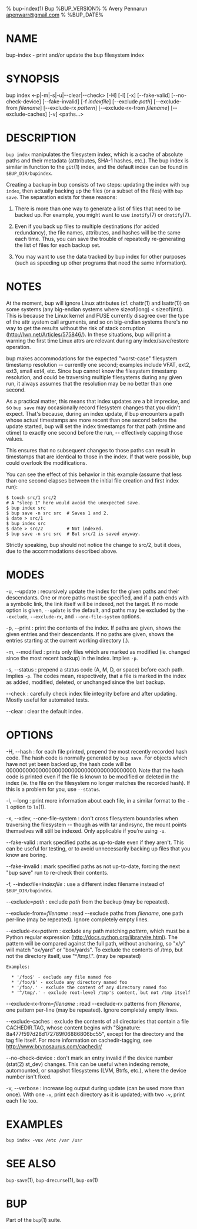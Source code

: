% bup-index(1) Bup %BUP_VERSION%
% Avery Pennarun <apenwarr@gmail.com>
% %BUP_DATE%

# NAME

bup-index - print and/or update the bup filesystem index

# SYNOPSIS

bup index \<-p|-m|-s|-u|\--clear|\--check\> [-H] [-l] [-x] [\--fake-valid]
[\--no-check-device] [\--fake-invalid] [-f *indexfile*] [\--exclude *path*]
[\--exclude-from *filename*] [\--exclude-rx *pattern*]
[\--exclude-rx-from *filename*] [\--exclude-caches] [-v] \<paths...\>

# DESCRIPTION

`bup index` manipulates the filesystem index, which is a cache of
absolute paths and their metadata (atttributes, SHA-1 hashes, etc.).
The bup index is similar in function to the `git`(1) index, and the
default index can be found in `$BUP_DIR/bupindex`.

Creating a backup in bup consists of two steps: updating
the index with `bup index`, then actually backing up the
files (or a subset of the files) with `bup save`.  The
separation exists for these reasons:

1. There is more than one way to generate a list of files
that need to be backed up.  For example, you might want to
use `inotify`(7) or `dnotify`(7).

2. Even if you back up files to multiple destinations (for
added redundancy), the file names, attributes, and hashes
will be the same each time.  Thus, you can save the trouble
of repeatedly re-generating the list of files for each
backup set.

3. You may want to use the data tracked by bup index for
other purposes (such as speeding up other programs that
need the same information).

# NOTES

At the moment, bup will ignore Linux attributes (cf. chattr(1) and
lsattr(1)) on some systems (any big-endian systems where sizeof(long)
< sizeof(int)).  This is because the Linux kernel and FUSE currently
disagree over the type of the attr system call arguments, and so on
big-endian systems there's no way to get the results without the risk
of stack corruption (http://lwn.net/Articles/575846/).  In these
situations, bup will print a warning the first time Linux attrs are
relevant during any index/save/restore operation.

bup makes accommodations for the expected "worst-case" filesystem
timestamp resolution -- currently one second; examples include VFAT,
ext2, ext3, small ext4, etc.  Since bup cannot know the filesystem
timestamp resolution, and could be traversing multiple filesystems
during any given run, it always assumes that the resolution may be no
better than one second.

As a practical matter, this means that index updates are a bit
imprecise, and so `bup save` may occasionally record filesystem
changes that you didn't expect.  That's because, during an index
update, if bup encounters a path whose actual timestamps are more
recent than one second before the update started, bup will set the
index timestamps for that path (mtime and ctime) to exactly one second
before the run, -- effectively capping those values.

This ensures that no subsequent changes to those paths can result in
timestamps that are identical to those in the index.  If that were
possible, bup could overlook the modifications.

You can see the effect of this behavior in this example (assume that
less than one second elapses between the initial file creation and
first index run):

    $ touch src/1 src/2
    # A "sleep 1" here would avoid the unexpected save.
    $ bup index src
    $ bup save -n src src  # Saves 1 and 2.
    $ date > src/1
    $ bup index src
    $ date > src/2         # Not indexed.
    $ bup save -n src src  # But src/2 is saved anyway.

Strictly speaking, bup should not notice the change to src/2, but it
does, due to the accommodations described above.

# MODES

-u, \--update
:   recursively update the index for the given paths and their
    descendants.  One or more paths must be specified, and if a path
    ends with a symbolic link, the link itself will be indexed, not
    the target.  If no mode option is given, `--update` is the
    default, and paths may be excluded by the `--exclude`,
    `--exclude-rx`, and `--one-file-system` options.

-p, \--print
:   print the contents of the index.  If paths are
    given, shows the given entries and their descendants. 
    If no paths are given, shows the entries starting
    at the current working directory (.).
    
-m, \--modified
:   prints only files which are marked as modified (ie.
    changed since the most recent backup) in the index. 
    Implies `-p`.

-s, \--status
:   prepend a status code (A, M, D, or space) before each
    path.  Implies `-p`.  The codes mean, respectively,
    that a file is marked in the index as added, modified,
    deleted, or unchanged since the last backup.

\--check
:   carefully check index file integrity before and after
    updating.  Mostly useful for automated tests.

\--clear
:   clear the default index.


# OPTIONS

-H, \--hash
:   for each file printed, prepend the most recently
    recorded hash code.  The hash code is normally
    generated by `bup save`.  For objects which have not yet
    been backed up, the hash code will be
    0000000000000000000000000000000000000000.  Note that
    the hash code is printed even if the file is known to
    be modified or deleted in the index (ie. the file on
    the filesystem no longer matches the recorded hash). 
    If this is a problem for you, use `--status`.
    
-l, \--long
:   print more information about each file, in a similar
    format to the `-l` option to `ls`(1).

-x, \--xdev, \--one-file-system
:   don't cross filesystem boundaries when traversing the
    filesystem -- though as with tar and rsync, the mount points
    themselves will still be indexed.  Only applicable if you're using
    `-u`.
    
\--fake-valid
:   mark specified paths as up-to-date even if they
    aren't.  This can be useful for testing, or to avoid
    unnecessarily backing up files that you know are
    boring.
    
\--fake-invalid
:   mark specified paths as not up-to-date, forcing the
    next "bup save" run to re-check their contents.

-f, \--indexfile=*indexfile*
:   use a different index filename instead of
    `$BUP_DIR/bupindex`.

\--exclude=*path*
:   exclude *path* from the backup (may be repeated).

\--exclude-from=*filename*
:   read --exclude paths from *filename*, one path per-line (may be
    repeated).  Ignore completely empty lines.

\--exclude-rx=*pattern*
:   exclude any path matching *pattern*, which must be a Python regular
    expression (http://docs.python.org/library/re.html).  The pattern
    will be compared against the full path, without anchoring, so
    "x/y" will match "ox/yard" or "box/yards".  To exclude the
    contents of /tmp, but not the directory itself, use
    "^/tmp/.". (may be repeated)

    Examples:

      * '/foo$' - exclude any file named foo
      * '/foo/$' - exclude any directory named foo
      * '/foo/.' - exclude the content of any directory named foo
      * '^/tmp/.' - exclude root-level /tmp's content, but not /tmp itself

\--exclude-rx-from=*filename*
:   read --exclude-rx patterns from *filename*, one pattern per-line
    (may be repeated).  Ignore completely empty lines.


\--exclude-caches
:   exclude the contents of all directories that contain a file CACHEDIR.TAG,
    whose content begins with "Signature: 8a477f597d28d172789f06886806bc55",
    except for the directory and the tag file itself.
    For more information on cachedir-tagging, see
    http://www.brynosaurus.com/cachedir/

\--no-check-device
:   don't mark an entry invalid if the device number (stat(2) st_dev)
    changes.  This can be useful when indexing remote, automounted, or
    snapshot filesystems (LVM, Btrfs, etc.), where the device number
    isn't fixed.

-v, \--verbose
:   increase log output during update (can be used more
    than once).  With one `-v`, print each directory as it
    is updated; with two `-v`, print each file too.


# EXAMPLES
    bup index -vux /etc /var /usr
    

# SEE ALSO

`bup-save`(1), `bup-drecurse`(1), `bup-on`(1)

# BUP

Part of the `bup`(1) suite.
